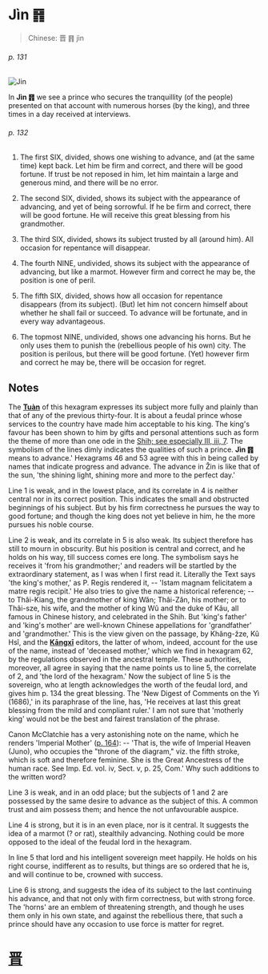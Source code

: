 # Jìn ䷢

> Chinese: 晋 ䷢ jìn

###### p. 131

![Jin](https://88o.io/wp-content/uploads/2018/09/35-e6998bjin.jpg)

In **Jìn ䷢** we see a prince who secures the tranquillity (of the people) presented on that account with numerous horses (by the king), and three times in a day received at interviews.

###### p. 132

1. The first SIX, divided, shows one wishing to advance, and (at the same time) kept back. Let him be firm and correct, and there will be good fortune. If trust be not reposed in him, let him maintain a large and generous mind, and there will be no error.

2. The second SIX, divided, shows its subject with the appearance of advancing, and yet of being sorrowful. If he be firm and correct, there will be good fortune. He will receive this great blessing from his grandmother.

3. The third SIX, divided, shows its subject trusted by all (around him). All occasion for repentance will disappear.

4. The fourth NINE, undivided, shows its subject with the appearance of advancing, but like a marmot. However firm and correct he may be, the position is one of peril.

5. The fifth SIX, divided, shows how all occasion for repentance disappears (from its subject). (But) let him not concern himself about whether he shall fail or succeed. To advance will be fortunate, and in every way advantageous.

6. The topmost NINE, undivided, shows one advancing his horns. But he only uses them to punish the (rebellious people of his own) city.
The position is perilous, but there will be good fortune. (Yet) however firm and correct he may be, there will be occasion for regret.

## Notes

The [**Tuàn**](https://en.wikipedia.org/wiki/Ten_Wings) of this hexagram expresses its subject more fully and plainly than that of any of the previous thirty-four. It is about a feudal prince whose services to the country have made him acceptable to his king. The king's favour has been shown to him by gifts and personal attentions such as form the theme of more than one ode in the [Shih; see especially III, iii, 7](https://www.sacred-texts.com/cfu/sbe03/sbe03102.htm). The symbolism of the lines dimly indicates the qualities of such a prince. **Jìn ䷢** means to advance.' Hexagrams 46 and 53 agree with this in being called by names that indicate progress and advance. The advance in Žin is like that of the sun, 'the shining light, shining more and more to the perfect day.'

Line 1 is weak, and in the lowest place, and its correlate in 4 is neither central nor in its correct position. This indicates the small and obstructed beginnings of his subject. But by his firm correctness he pursues the way to good fortune; and though the king does not yet believe in him, he the more pursues his noble course.

Line 2 is weak, and its correlate in 5 is also weak. Its subject therefore has still to mourn in obscurity. But his position is central and correct, and he holds on his way, till success comes ere long. The symbolism says he receives it 'from his grandmother;' and readers will be startled by the extraordinary statement, as I was when I first read it. Literally the Text says 'the king's mother,' as P. Regis rendered it, -- 'Istam magnam felicitatem a matre regis recipit.' He also tries to give the name a historical reference; -- to Thâi-Kiang, the grandmother of king Wăn; Thâi-Zăn, his mother; or to Thâi-sze, his wife, and the mother of king Wû and the duke of Kâu, all famous in Chinese history, and celebrated in the Shih. But 'king's father' and 'king's mother' are well-known Chinese appellations for 'grandfather' and 'grandmother.' This is the view given on the passage, by Khăng-žze, Kû Hsî, and the [**Kāngxī**](https://en.wikipedia.org/wiki/Kangxi_Dictionary) editors, the latter of whom, indeed, account for the use of the name, instead of 'deceased mother,' which we find in hexagram 62, by the regulations observed in the ancestral temple. These authorities, moreover, all agree in saying that the name points us to line 5, the correlate of 2, and 'the lord of the hexagram.' Now the subject of line 5 is the sovereign, who at length acknowledges the worth of the feudal lord, and gives him p. 134 the great blessing. The 'New Digest of Comments on the Yì (1686),' in its paraphrase of the line, has, 'He receives at last this great blessing from the mild and compliant ruler.' I am not sure that 'motherly king' would not be the best and fairest translation of the phrase.

Canon McClatchie has a very astonishing note on the name, which he renders 'Imperial Mother' ([p. 164](e4ba95jing.md#p-164)): -- 'That is, the wife of Imperial Heaven (Juno), who occupies the "throne of the diagram," viz. the fifth stroke, which is soft and therefore feminine. She is the Great Ancestress of the human race. See Imp. Ed. vol. iv, Sect. v, p. 25, Com.' Why such additions to the written word?

Line 3 is weak, and in an odd place; but the subjects of 1 and 2 are possessed by the same desire to advance as the subject of this. A common trust and aim possess them; and hence the not unfavourable auspice.

Line 4 is strong, but it is in an even place, nor is it central. It suggests the idea of a marmot (? or rat), stealthily advancing. Nothing could be more opposed to the ideal of the feudal lord in the hexagram.

In line 5 that lord and his intelligent sovereign meet happily. He holds on his right course, indifferent as to results, but things are so ordered that he is, and will continue to be, crowned with success.

Line 6 is strong, and suggests the idea of its subject to the last continuing his advance, and that not only with firm correctness, but with strong force. The 'horns' are an emblem of threatening strength, and though he uses them only in his own state, and against the rebellious there, that such a prince should have any occasion to use force is matter for regret.

# [晋](./e6998bjin_cn.md)
